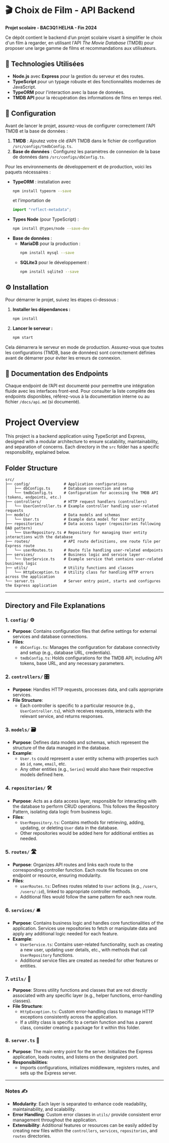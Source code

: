# 🎬 Choix de Film - API Backend

**Projet scolaire - BAC3Q1 HELHA - Fin 2024**

Ce dépôt contient le backend d’un projet scolaire visant à simplifier le choix d'un film à regarder, en utilisant l'API *The Movie Database* (TMDB) pour proposer une large gamme de films et recommandations aux utilisateurs.

## 🚀 Technologies Utilisées

- **Node.js** avec **Express** pour la gestion du serveur et des routes.
- **TypeScript** pour un typage robuste et des fonctionnalités modernes de JavaScript.
- **TypeORM** pour l'interaction avec la base de données.
- **TMDB API** pour la récupération des informations de films en temps réel.

## 📂 Configuration

Avant de lancer le projet, assurez-vous de configurer correctement l'API TMDB et la base de données :

1. **TMDB** : Ajoutez votre clé d’API TMDB dans le fichier de configuration `/src/configs/tmdbConfig.ts`.
2. **Base de données** : Configurez les paramètres de connexion de la base de données dans `/src/configs/dbConfig.ts`.

Pour les environnements de développement et de production, voici les paquets nécessaires :

- **TypeORM** : installation avec 
  ```bash
  npm install typeorm --save
  ```
  et l'importation de 
  ```typescript
  import "reflect-metadata";
  ```
- **Types Node** (pour TypeScript) : 
  ```bash
  npm install @types/node --save-dev
  ```
- **Base de données** :
   - **MariaDB** pour la production :
     ```bash
     npm install mysql --save
     ```
   - **SQLite3** pour le développement :
     ```bash
     npm install sqlite3 --save
     ```

## ⚙️ Installation

Pour démarrer le projet, suivez les étapes ci-dessous :

1. **Installer les dépendances :**
   ```bash
   npm install
   ```

2. **Lancer le serveur :**
   ```bash
   npm start
   ```

Cela démarrera le serveur en mode de production. Assurez-vous que toutes les configurations (TMDB, base de données) sont correctement définies avant de démarrer pour éviter les erreurs de connexion.

## 📜 Documentation des Endpoints

Chaque endpoint de l’API est documenté pour permettre une intégration fluide avec les interfaces front-end. Pour consulter la liste complète des endpoints disponibles, référez-vous à la documentation interne ou au fichier `/docs/api.md` (si documenté).


# Project Overview

This project is a backend application using TypeScript and Express, designed with a modular architecture to ensure scalability, maintainability, and separation of concerns. Each directory in the `src` folder has a specific responsibility, explained below.

## Folder Structure

```plaintext
src/
├── config/               # Application configurations
│   ├── dbConfigs.ts      # Database connection and setup
│   └── tmdbConfig.ts     # Configuration for accessing the TMDB API (tokens, endpoints, etc.)
├── controllers/          # HTTP request handlers (controllers)
│   └── UserController.ts # Example controller handling user-related requests
├── models/               # Data models and schemas
│   └── User.ts           # Example data model for User entity
├── repositories/         # Data access layer (repositories following DAO pattern)
│   └── UserRepository.ts # Repository for managing User entity interactions with the database
├── routes/               # API route definitions, one route file per Express route
│   └── userRoutes.ts     # Route file handling user-related endpoints
├── services/             # Business logic and service layer
│   └── UserService.ts    # Example service that contains user-related business logic
├── utils/                # Utility functions and classes
│   └── HttpException.ts  # Utility class for handling HTTP errors across the application
└── server.ts             # Server entry point, starts and configures the Express application
```

---

## Directory and File Explanations

### 1. `config/` ⚙️

- **Purpose**: Contains configuration files that define settings for external services and database connections.
- **Files**:
  - `dbConfigs.ts`: Manages the configuration for database connectivity and setup (e.g., database URL, credentials).
  - `tmdbConfig.ts`: Holds configurations for the TMDB API, including API tokens, base URL, and any necessary parameters.

### 2. `controllers/` 🎛️

- **Purpose**: Handles HTTP requests, processes data, and calls appropriate services.
- **File Structure**:
  - Each controller is specific to a particular resource (e.g., `UserController.ts`), which receives requests, interacts with the relevant service, and returns responses.

### 3. `models/` 🗃️

- **Purpose**: Defines data models and schemas, which represent the structure of the data managed in the database.
- **Example**: 
  - `User.ts` could represent a user entity schema with properties such as `id`, `name`, `email`, etc.
  - Any other entities (e.g., `Series`) would also have their respective models defined here.

### 4. `repositories/` 🛠️

- **Purpose**: Acts as a data access layer, responsible for interacting with the database to perform CRUD operations. This follows the Repository Pattern, isolating data logic from business logic.
- **Files**:
  - `UserRepository.ts`: Contains methods for retrieving, adding, updating, or deleting `User` data in the database.
  - Other repositories would be added here for additional entities as needed.

### 5. `routes/` 🛣️

- **Purpose**: Organizes API routes and links each route to the corresponding controller function. Each route file focuses on one endpoint or resource, ensuring modularity.
- **Files**:
  - `userRoutes.ts`: Defines routes related to `User` actions (e.g., `/users`, `/users/:id`), linked to appropriate controller methods.
  - Additional files would follow the same pattern for each new route.

### 6. `services/` 🛎️

- **Purpose**: Contains business logic and handles core functionalities of the application. Services use repositories to fetch or manipulate data and apply any additional logic needed for each feature.
- **Example**:
  - `UserService.ts`: Contains user-related functionality, such as creating a new user, updating user details, etc., with methods that call `UserRepository` functions.
  - Additional service files are created as needed for other features or entities.

### 7. `utils/` 🧰

- **Purpose**: Stores utility functions and classes that are not directly associated with any specific layer (e.g., helper functions, error-handling classes).
- **File Structure**:
  - `HttpException.ts`: Custom error-handling class to manage HTTP exceptions consistently across the application.
  - If a utility class is specific to a certain function and has a parent class, consider creating a package for it within this folder.

### 8. `server.ts` 🔌

- **Purpose**: The main entry point for the server. Initializes the Express application, loads routes, and listens on the designated port.
- **Responsibilities**:
  - Imports configurations, initializes middleware, registers routes, and sets up the Express server.

--- 

### Notes ✍️

- **Modularity**: Each layer is separated to enhance code readability, maintainability, and scalability.
- **Error Handling**: Custom error classes in `utils/` provide consistent error management throughout the application.
- **Extensibility**: Additional features or resources can be easily added by creating new files within the `controllers`, `services`, `repositories`, and `routes` directories.